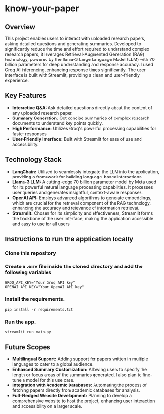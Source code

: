 # know-your-paper

## Overview
This project enables users to interact with uploaded research papers, asking detailed questions and generating summaries. Developed to significantly reduce the time and effort required to understand complex research papers, it leverages Retrieval-Augmented Generation (RAG) technology, powered by the llama-3 Large Language Model (LLM) with 70 billion parameters for deep understanding and response accuracy. I used Groq AI inferencing, enhancing response times significantly. The user interface is built with Streamlit, providing a clean and user-friendly experience.

## Key Features
- **Interactive Q&A:** Ask detailed questions directly about the content of any uploaded research paper.
- **Summary Generation:** Get concise summaries of complex research documents to understand key points quickly.
- **High Performance:** Utilizes Groq's powerful processing capabilities for faster responses.
- **User-Friendly Interface:** Built with Streamlit for ease of use and accessibility.

## Technology Stack
- **LangChain:** Utilized to seamlessly integrate the LLM into the application, providing a framework for building language-based interactions.
- **Llama-3 LLM:** A cutting-edge 70 billion parameter model by Meta used for its powerful natural language processing capabilities. It processes user queries and generates insightful, context-aware responses.
- **OpenAI API:** Employs advanced algorithms to generate embeddings, which are crucial for the retrieval component of the RAG technology, enhancing the accuracy and relevance of information retrieval.
- **Streamlit:** Chosen for its simplicity and effectiveness, Streamlit forms the backbone of the user interface, making the application accessible and easy to use for all users.

## Instructions to run the application locally
### Clone this repository
### Create a .env file inside the cloned directory and add the following variables
    GROQ_API_KEY="Your Groq API key"
    OPENAI_API_KEY="Your OpenAI API key"
### Install the requirements.
    pip install -r requirements.txt
### Run the app.
    streamlit run main.py
## Future Scopes
- **Multilingual Support:** Adding support for papers written in multiple languages to cater to a global audience.
- **Enhanced Summary Customization:** Allowing users to specify the length or focus areas of the summaries generated. I also plan to fine-tune a model for this use case.
- **Integration with Academic Databases:** Automating the process of fetching papers directly from academic databases for analysis.
- **Full-Fledged Website Development:** Planning to develop a comprehensive website to host the project, enhancing user interaction and accessibility on a larger scale.
